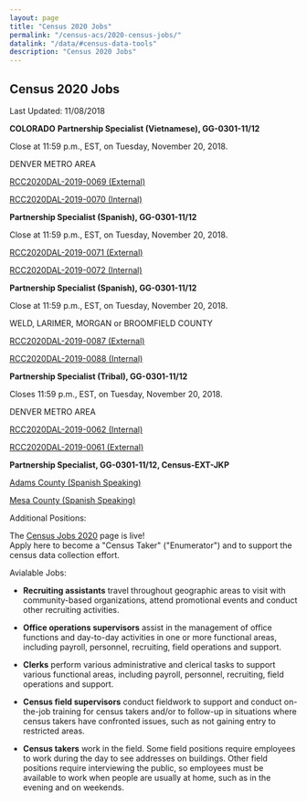 ```yaml
---
layout: page
title: "Census 2020 Jobs"
permalink: "/census-acs/2020-census-jobs/"
datalink: "/data/#census-data-tools"
description: "Census 2020 Jobs"
---
```


## Census 2020 Jobs

Last Updated: 11/08/2018

**COLORADO**
**Partnership Specialist (Vietnamese), GG-0301-11/12**

Close at 11:59 p.m., EST, on Tuesday, November 20, 2018.

DENVER METRO AREA

[RCC2020DAL-2019-0069 (External)](https://www.usajobs.gov/GetJob/ViewDetails/515968800)
 
[RCC2020DAL-2019-0070 (Internal)](https://www.usajobs.gov/GetJob/ViewDetails/515969000)

**Partnership Specialist (Spanish), GG-0301-11/12**

Close at 11:59 p.m., EST, on Tuesday, November 20, 2018.

[RCC2020DAL-2019-0071 (External)](https://www.usajobs.gov/GetJob/ViewDetails/515969100)
 
[RCC2020DAL-2019-0072 (Internal)](https://www.usajobs.gov/GetJob/ViewDetails/515969200)

**Partnership Specialist (Spanish), GG-0301-11/12**

Close at 11:59 p.m., EST, on Tuesday, November 20, 2018.

WELD, LARIMER, MORGAN or BROOMFIELD COUNTY

[RCC2020DAL-2019-0087 (External)](https://www.usajobs.gov/GetJob/ViewDetails/515969400)
 
[RCC2020DAL-2019-0088 (Internal)](https://www.usajobs.gov/GetJob/ViewDetails/515969600)


**Partnership Specialist (Tribal), GG-0301-11/12**

Closes 11:59 p.m., EST, on Tuesday, November 20, 2018. 

DENVER METRO AREA
 
[RCC2020DAL-2019-0062 (Internal)](https://www.usajobs.gov/GetJob/ViewDetails/515992500)

[RCC2020DAL-2019-0061 (External)](https://www.usajobs.gov/GetJob/ViewDetails/515969800)


**Partnership Specialist, GG-0301-11/12, Census-EXT-JKP** 

[Adams County (Spanish Speaking)](https://www.usajobs.gov/GetJob/ViewDetails/513657000)

[Mesa County (Spanish Speaking)](https://www.usajobs.gov/GetJob/ViewDetails/513658500)

Additional Positions:

The [Census Jobs 2020](https://2020census.gov/jobs?eml=gd&utm_medium=email&utm_source=govdelivery) page is live!  
Apply here to become a "Census Taker" ("Enumerator") and to support the census data collection effort. 

Avialable Jobs:

* **Recruiting assistants** travel throughout geographic areas to visit with community-based organizations, attend promotional events and conduct other recruiting activities.

* **Office operations supervisors** assist in the management of office functions and day-to-day activities in one or more functional areas, including payroll, personnel, recruiting, field operations and support.

* **Clerks** perform various administrative and clerical tasks to support various functional areas, including payroll, personnel, recruiting, field operations and support.

* **Census field supervisors** conduct fieldwork to support and conduct on-the-job training for census takers and/or to follow-up in situations where census takers have confronted issues, such as not gaining entry to restricted areas.

* **Census takers** work in the field. Some field positions require employees to work during the day to see addresses on buildings. Other field positions require interviewing the public, so employees must be available to work when people are usually at home, such as in the evening and on weekends.

